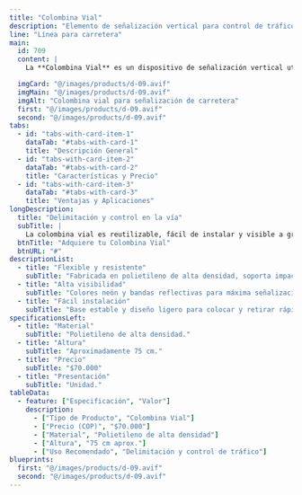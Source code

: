 ```yaml
---
title: "Colombina Vial"
description: "Elemento de señalización vertical para control de tráfico"
line: "Línea para carretera"
main:
  id: 709
  content: |
    La **Colombina Vial** es un dispositivo de señalización vertical utilizado para delimitar carriles, zonas de trabajo o desvíos temporales en la vía. Flexible y resistente, es ideal para mejorar la seguridad vial.

  imgCard: "@/images/products/d-09.avif"
  imgMain: "@/images/products/d-09.avif"
  imgAlt: "Colombina vial para señalización de carretera"
  first: "@/images/products/d-09.avif"
  second: "@/images/products/d-09.avif"
tabs:
  - id: "tabs-with-card-item-1"
    dataTab: "#tabs-with-card-1"
    title: "Descripción General"
  - id: "tabs-with-card-item-2"
    dataTab: "#tabs-with-card-2"
    title: "Características y Precio"
  - id: "tabs-with-card-item-3"
    dataTab: "#tabs-with-card-3"
    title: "Ventajas y Aplicaciones"
longDescription:
  title: "Delimitación y control en la vía"
  subTitle: |
    La colombina vial es reutilizable, fácil de instalar y visible a gran distancia, ayudando a prevenir accidentes y organizar el flujo vehicular.
  btnTitle: "Adquiere tu Colombina Vial"
  btnURL: "#"
descriptionList:
  - title: "Flexible y resistente"
    subTitle: "Fabricada en polietileno de alta densidad, soporta impactos y condiciones climáticas."
  - title: "Alta visibilidad"
    subTitle: "Colores neón y bandas reflectivas para máxima señalización."
  - title: "Fácil instalación"
    subTitle: "Base estable y diseño ligero para colocar y retirar rápidamente."
specificationsLeft:
  - title: "Material"
    subTitle: "Polietileno de alta densidad."
  - title: "Altura"
    subTitle: "Aproximadamente 75 cm."
  - title: "Precio"
    subTitle: "$70.000"
  - title: "Presentación"
    subTitle: "Unidad."
tableData:
  - feature: ["Especificación", "Valor"]
    description:
      - ["Tipo de Producto", "Colombina Vial"]
      - ["Precio (COP)", "$70.000"]
      - ["Material", "Polietileno de alta densidad"]
      - ["Altura", "75 cm aprox."]
      - ["Uso Recomendado", "Delimitación y control de tráfico"]
blueprints:
  first: "@/images/products/d-09.avif"
  second: "@/images/products/d-09.avif"
---
```


